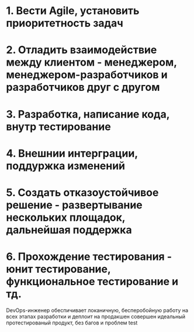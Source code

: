 # 1. Вести Agile, установить приоритетность задач
# 2. Отладить взаимодействие между клиентом - менеджером, менеджером-разработчиков и разработчиков друг с другом
# 3. Разработка, написание кода, внутр тестирование
# 4. Внешнии интерграции, поддуржка изменений
# 5. Создать отказоустойчивое решение - развертывание нескольких площадок, дальнейшая поддержка
# 6. Прохождение тестирования - юнит тестирование, функциональное тестирование и тд.
DevOps-инженер обеспичивает локаничную, бесперобойную работу на всех этапах разработки и деплоит на продакшен совершен идеальный протестированый продукт, без багов и проблем 
test
